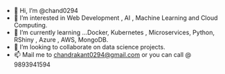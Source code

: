 - 👋 Hi, I’m @chand0294
- 👀 I’m interested in Web Development , AI , Machine Learning and Cloud Computing.
- 🌱 I’m currently learning ...Docker, Kubernetes , Microservices, Python, RShiny , Azure , AWS, MongoDB.
- 💞️ I’m looking to collaborate on data science projects.
- 📫 Mail me to chandrakant0294@gmail.com or you can call @ 9893941594

<!---
chand0294/chand0294 is a ✨ special ✨ repository because its `README.md` (this file) appears on your GitHub profile.
You can click the Preview link to take a look at your changes.
--->
